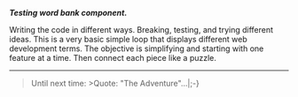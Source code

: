 _**Testing word bank component.**_

Writing the code in different ways. Breaking, testing, and trying different ideas. This is a very basic simple loop that displays different web development terms. The objective is simplifying and starting with one feature at a time. Then connect each piece like a puzzle.

---

> Until next time: >Quote: "The Adventure"...|;-}
